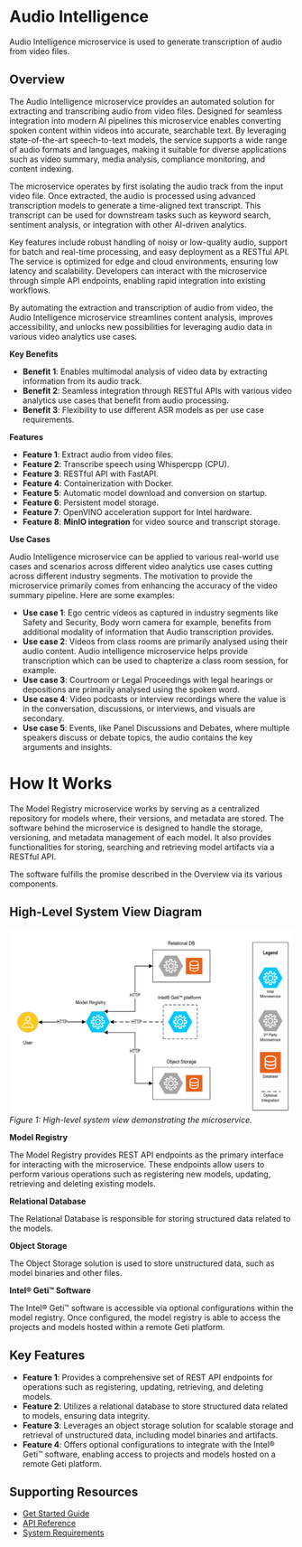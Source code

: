 # Audio Intelligence
Audio Intelligence microservice is used to generate transcription of audio from video files. 

## Overview
The Audio Intelligence microservice provides an automated solution for extracting and transcribing audio from video files. Designed for seamless integration into modern AI pipelines this microservice enables converting spoken content within videos into accurate, searchable text. By leveraging state-of-the-art speech-to-text models, the service supports a wide range of audio formats and languages, making it suitable for diverse applications such as video summary, media analysis, compliance monitoring, and content indexing.

The microservice operates by first isolating the audio track from the input video file. Once extracted, the audio is processed using advanced transcription models to generate a time-aligned text transcript. This transcript can be used for downstream tasks such as keyword search, sentiment analysis, or integration with other AI-driven analytics.

Key features include robust handling of noisy or low-quality audio, support for batch and real-time processing, and easy deployment as a RESTful API. The service is optimized for edge and cloud environments, ensuring low latency and scalability. Developers can interact with the microservice through simple API endpoints, enabling rapid integration into existing workflows.

By automating the extraction and transcription of audio from video, the Audio Intelligence microservice streamlines content analysis, improves accessibility, and unlocks new possibilities for leveraging audio data in various video analytics use cases.

**Key Benefits**
* **Benefit 1**: Enables multimodal analysis of video data by extracting information from its audio track.
* **Benefit 2**: Seamless integration through RESTful APIs with various video analytics use cases that benefit from audio processing.
* **Benefit 3**: Flexibility to use different ASR models as per use case requirements.

**Features**
* **Feature 1**: Extract audio from video files.
* **Feature 2**: Transcribe speech using Whispercpp (CPU).
* **Feature 3**: RESTful API with FastAPI.
* **Feature 4**: Containerization with Docker.
* **Feature 5**: Automatic model download and conversion on startup.
* **Feature 6**: Persistent model storage.
* **Feature 7**: OpenVINO acceleration support for Intel hardware.
* **Feature 8**: **MinIO integration** for video source and transcript storage.

**Use Cases**

Audio Intelligence microservice can be applied to various real-world use cases and scenarios across different video analytics use cases cutting across different industry segments. The motivation to provide the microservice primarily comes from enhancing the accuracy of the video summary pipeline. Here are some examples:
* **Use case 1**: Ego centric videos as captured in industry segments like Safety and Security, Body worn camera for example, benefits from additional modality of information that Audio transcription provides.
* **Use case 2**: Videos from class rooms are primarily analysed using their audio content. Audio intelligence microservice helps provide transcription which can be used to chapterize a class room session, for example.
* **Use case 3**: Courtroom or Legal Proceedings with legal hearings or depositions are primarily analysed using the spoken word.
* **Use case 4**: Video podcasts or interview recordings where the value is in the conversation, discussions, or interviews, and visuals are secondary.
* **Use case 5**: Events, like Panel Discussions and Debates, where multiple speakers discuss or debate topics, the audio contains the key arguments and insights.

# How It Works

The Model Registry microservice works by serving as a centralized repository for models where, their versions, and metadata are stored. The software behind the microservice is designed to handle the storage, versioning, and metadata management of each model. It also provides functionalities for storing, searching and retrieving model artifacts via a RESTful API.

The software fulfills the promise described in the Overview via its various components.

## High-Level System View Diagram
![Architecture Diagram](images/Model_Registry_HLA.png)  
*Figure 1: High-level system view demonstrating the microservice.*

**Model Registry**

The Model Registry provides REST API endpoints as the primary interface for interacting with the microservice. These endpoints allow users to perform various operations such as registering new models, updating, retrieving and deleting existing models.

**Relational Database**

The Relational Database is responsible for storing structured data related to the models.

**Object Storage**

The Object Storage solution is used to store unstructured data, such as model binaries and other files.

**Intel® Geti™ Software**

The Intel® Geti™ software is accessible via optional configurations within the model registry. Once configured, the model registry is able to access the projects and models hosted within a remote Geti platform. 

## Key Features
* **Feature 1**: Provides a comprehensive set of REST API endpoints for operations such as registering, updating, retrieving, and deleting models.
* **Feature 2**: Utilizes a relational database to store structured data related to models, ensuring data integrity.
* **Feature 3**: Leverages an object storage solution for scalable storage and retrieval of unstructured data, including model binaries and artifacts.
* **Feature 4**: Offers optional configurations to integrate with the Intel® Geti™ software, enabling access to projects and models hosted on a remote Geti platform.

## Supporting Resources

* [Get Started Guide](get-started.md)
* [API Reference](api-reference.md)
* [System Requirements](system-requirements.md)
